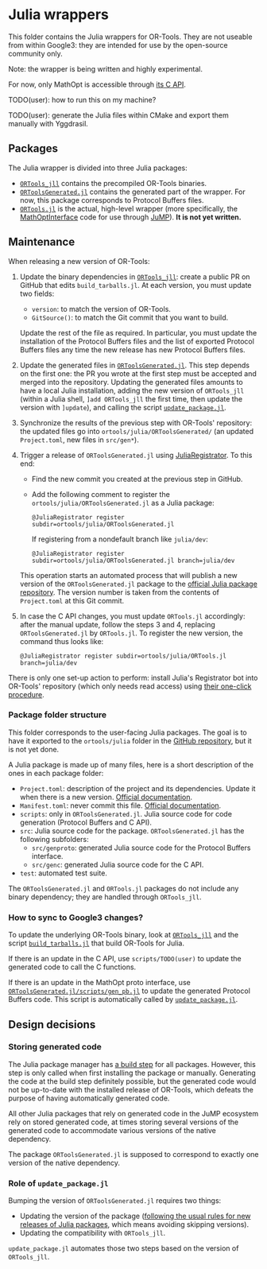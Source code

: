 # Julia wrappers

This folder contains the Julia wrappers for OR-Tools. They are not useable from
within Google3: they are intended for use by the open-source community only.

Note: the wrapper is being written and highly experimental.

For now, only MathOpt is accessible through
[its C API](../math_opt/core/c_api).

TODO(user): how to run this on my machine?

TODO(user): generate the Julia files within CMake and export them manually
with Yggdrasil.

## Packages

The Julia wrapper is divided into three Julia packages:

*   [`ORTools_jll`](https://github.com/JuliaRegistries/General/tree/master/jll/O/ORTools_jll)
    contains the precompiled OR-Tools binaries.
*   [`ORToolsGenerated.jl`](../ORToolsGenerated.jl)
    contains the generated part of the wrapper. For now, this package
    corresponds to Protocol Buffers files.
*   [`ORTools.jl`](../ORTools.jl)
    is the actual, high-level wrapper (more specifically, the
    [MathOptInterface](https://github.com/jump-dev/MathOptInterface.jl) code for
    use through [JuMP](https://jump.dev/)). **It is not yet written.**

## Maintenance

When releasing a new version of OR-Tools:

1.  Update the binary dependencies in
    [`ORTools_jll`](https://github.com/JuliaPackaging/Yggdrasil/blob/master/O/ORTools/build_tarballs.jl):
    create a public PR on GitHub that edits `build_tarballs.jl`. At each
    version, you must update two fields:

    *   `version`: to match the version of OR-Tools.
    *   `GitSource()`: to match the Git commit that you want to build.

    Update the rest of the file as required. In particular, you must update the
    installation of the Protocol Buffers files and the list of exported Protocol
    Buffers files any time the new release has new Protocol Buffers files.

2.  Update the generated files in
    [`ORToolsGenerated.jl`](../ORToolsGenerated.jl).
    This step depends on the first one: the PR you wrote at the first step must
    be accepted and merged into the repository. Updating the generated files
    amounts to have a local Julia installation, adding the new version of
    `ORTools_jll` (within a Julia shell, `]add ORTools_jll` the first time, then
    update the version with `]update`), and calling the script
    [`update_package.jl`](../ORToolsGenerated.jl/scripts/update_package.jl).

3.  Synchronize the results of the previous step with OR-Tools' repository: the
    updated files go into `ortools/julia/ORToolsGenerated/` (an updated
    `Project.toml`, new files in `src/gen*`).

4.  Trigger a release of `ORToolsGenerated.jl` using
    [JuliaRegistrator](https://github.com/JuliaRegistries/Registrator.jl). To
    this end:

    *   Find the new commit you created at the previous step in GitHub.
    *   Add the following comment to register the
        `ortools/julia/ORToolsGenerated.jl` as a Julia package:

        ```
        @JuliaRegistrator register subdir=ortools/julia/ORToolsGenerated.jl
        ```

        If registering from a nondefault branch like `julia/dev`:

        ```
        @JuliaRegistrator register subdir=ortools/julia/ORToolsGenerated.jl branch=julia/dev
        ```

    This operation starts an automated process that will publish a new version
    of the `ORToolsGenerated.jl` package to the
    [official Julia package repository](https://juliapackages.com/). The version
    number is taken from the contents of `Project.toml` at this Git commit.

5.  In case the C API changes, you must update `ORTools.jl` accordingly: after
    the manual update, follow the steps 3 and 4, replacing `ORToolsGenerated.jl`
    by `ORTools.jl`. To register the new version, the command thus looks like:

    ```
    @JuliaRegistrator register subdir=ortools/julia/ORTools.jl branch=julia/dev
    ```

There is only one set-up action to perform: install Julia's Registrator bot into
OR-Tools' repository (which only needs read access) using
[their one-click procedure](https://github.com/JuliaComputing/Registrator.jl?tab=readme-ov-file#install-registrator).

### Package folder structure

This folder corresponds to the user-facing Julia packages. The goal is to have
it exported to the `ortools/julia` folder in the
[GitHub repository](https://github.com/google/or-tools), but it is not yet done.

A Julia package is made up of many files, here is a short description of the
ones in each package folder:

*   `Project.toml`: description of the project and its dependencies. Update it
    when there is a new version.
    [Official documentation](https://pkgdocs.julialang.org/v1/toml-files/#Project.toml).
*   `Manifest.toml`: never commit this file.
    [Official documentation](https://pkgdocs.julialang.org/v1/toml-files/#Manifest.toml).
*   `scripts`: only in `ORToolsGenerated.jl`. Julia source code for code
    generation (Protocol Buffers and C API).
*   `src`: Julia source code for the package. `ORToolsGenerated.jl` has the
    following subfolders:
    *   `src/genproto`: generated Julia source code for the Protocol Buffers
        interface.
    *   `src/genc`: generated Julia source code for the C API.
*   `test`: automated test suite.

The `ORToolsGenerated.jl` and `ORTools.jl` packages do not include any binary
dependency; they are handled through `ORTools_jll`.

### How to sync to Google3 changes?

To update the underlying OR-Tools binary, look at
[`ORTools_jll`](https://github.com/JuliaRegistries/General/tree/master/jll/O/ORTools_jll)
and the script
[`build_tarballs.jl`](https://github.com/JuliaPackaging/Yggdrasil/blob/master/O/ORTools/build_tarballs.jl)
that build OR-Tools for Julia.

If there is an update in the C API, use `scripts/TODO(user)` to update the
generated code to call the C functions.

If there is an update in the MathOpt proto interface, use
[`ORToolsGenerated.jl/scripts/gen_pb.jl`](../ORToolsGenerated.jl/scripts/gen_pb.jl)
to update the generated Protocol Buffers code. This script is automatically
called by
[`update_package.jl`](../ORToolsGenerated.jl/scripts/update_package.jl).

## Design decisions

### Storing generated code

The Julia package manager has
[a build step](https://pkgdocs.julialang.org/v1/creating-packages/#Adding-a-build-step-to-the-package)
for all packages. However, this step is only called when first installing the
package or manually. Generating the code at the build step definitely possible,
but the generated code would not be up-to-date with the installed release of
OR-Tools, which defeats the purpose of having automatically generated code.

All other Julia packages that rely on generated code in the JuMP ecosystem rely
on stored generated code, at times storing several versions of the generated
code to accommodate various versions of the native dependency.

The package `ORToolsGenerated.jl` is supposed to correspond to exactly one
version of the native dependency.

### Role of `update_package.jl`

Bumping the version of `ORToolsGenerated.jl` requires two things:

*   Updating the version of the package
    ([following the usual rules for new releases of Julia packages](https://juliaregistries.github.io/RegistryCI.jl/stable/guidelines/#New-versions-of-existing-packages),
    which means avoiding skipping versions).
*   Updating the compatibility with `ORTools_jll`.

`update_package.jl` automates those two steps based on the version of
`ORTools_jll`.
